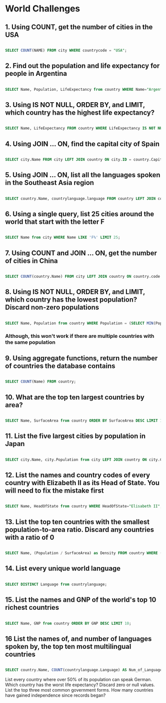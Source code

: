 # World Challenges

## 1. Using COUNT, get the number of cities in the USA

```sql

SELECT COUNT(NAME) FROM city WHERE countrycode = "USA";

```

## 2. Find out the population and life expectancy for people in Argentina

```sql

SELECT Name, Population, LifeExpectancy from country WHERE Name="Argentina";


```

## 3. Using IS NOT NULL, ORDER BY, and LIMIT, which country has the highest life expectancy?

```sql

SELECT Name, LifeExpectancy FROM country WHERE LifeExpectancy IS NOT NULL ORDER BY LifeExpectancy DESC LIMIT 1;

```

## 4. Using JOIN ... ON, find the capital city of Spain

```sql

SELECT city.Name FROM city LEFT JOIN country ON city.ID = country.Capital WHERE country.name = "Spain";

```

## 5. Using JOIN ... ON, list all the languages spoken in the Southeast Asia region

```sql

SELECT country.Name, countrylanguage.language FROM country LEFT JOIN countrylanguage on country.Code = countrylanguage.CountryCode WHERE country.Name IN(SELECT Name from country WHERE region="Southeast Asia");

```

## 6. Using a single query, list 25 cities around the world that start with the letter F

```sql

SELECT Name from city WHERE Name LIKE 'F%' LIMIT 25;

```

## 7. Using COUNT and JOIN ... ON, get the number of cities in China

```sql

SELECT COUNT(country.Name) FROM city LEFT JOIN country ON country.code = city.CountryCode WHERE country.name="China";

```

## 8. Using IS NOT NULL, ORDER BY, and LIMIT, which country has the lowest population? Discard non-zero populations

```sql

SELECT Name, Population from country WHERE Population = (SELECT MIN(Population) FROM country WHERE Population IS NOT NULL AND Population <> 0 ORDER BY Population DESC LIMIT 1);

```

### Although, this won't work if there are multiple countries with the same population

## 9. Using aggregate functions, return the number of countries the database contains

```sql

SELECT COUNT(Name) FROM country;


```

## 10. What are the top ten largest countries by area?

```sql

SELECT Name, SurfaceArea from country ORDER BY SurfaceArea DESC LIMIT 10;

```

## 11. List the five largest cities by population in Japan

```sql

SELECT city.Name, city.Population from city LEFT JOIN country ON city.CountryCode = country.Code WHERE country.Name="Japan" ORDER BY city.Population DESC LIMIT 5;

```

## 12. List the names and country codes of every country with Elizabeth II as its Head of State. You will need to fix the mistake first

```sql

SELECT Name, HeadOfState from country WHERE HeadOfState="Elisabeth II";

```

## 13. List the top ten countries with the smallest population-to-area ratio. Discard any countries with a ratio of 0

```sql

SELECT Name, (Population / SurfaceArea) as Density FROM country WHERE (Population / SurfaceArea) <> 0 ORDER BY Density ASC LIMIT 10;

```

## 14. List every unique world language

```sql

SELECT DISTINCT Language from countrylanguage;

```

## 15. List the names and GNP of the world's top 10 richest countries

```sql

SELECT Name, GNP from country ORDER BY GNP DESC LIMIT 10;

```

## 16 List the names of, and number of languages spoken by, the top ten most multilingual countries

```sql

SELECT country.Name, COUNT(countrylanguage.Language) AS Num_of_Languages FROM country LEFT JOIN countrylanguage ON country.Code = countrylanguage.CountryCode GROUP BY country.Name ORDER BY Num_of_Languages DESC LIMIT 10;


```

List every country where over 50% of its population can speak German.
Which country has the worst life expectancy? Discard zero or null values.
List the top three most common government forms.
How many countries have gained independence since records began?
